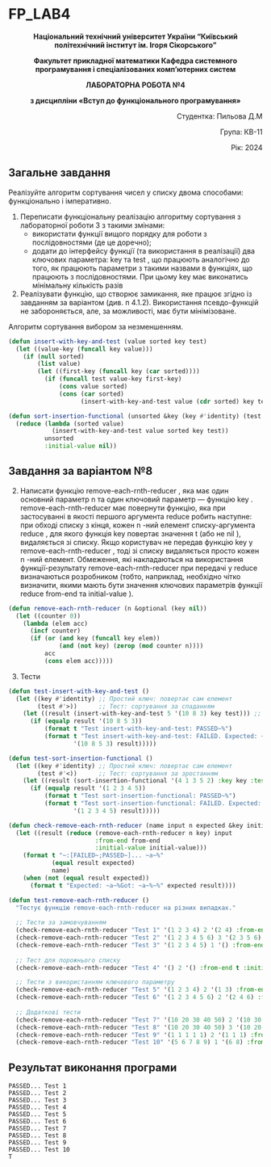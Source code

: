 # FP_LAB4
<p align="center"><b>Національний технічний університет України “Київський політехнічний інститут ім. Ігоря Сікорського”</b></p>
<p align="center"><b>Факультет прикладної математики Кафедра системного програмування і спеціалізованих комп’ютерних систем</b></p>
<p align="center"><b>ЛАБОРАТОРНА РОБОТА №4</b></p>
<p align="center"><b>з дисципліни «Вступ до функціонального програмування»</b></p>

<div align="right">
    <p>Студентка: Пильова Д.М</p>
    <p>Група: КВ-11</p>
    <p>Рік: 2024</p>
</div>

## Загальне завдання

Реалізуйте алгоритм сортування чисел у списку двома способами: функціонально і імперативно. 
1. Переписати функціональну реалізацію алгоритму сортування з лабораторної роботи 3 з такими змінами:
	- використати функції вищого порядку для роботи з послідовностями (де це доречно);
	- додати до інтерфейсу функції (та використання в реалізації) два ключових параметра: key та test , що працюють аналогічно до того, як працюють параметри з такими назвами в функціях, що працюють з послідовностями. При цьому key має виконатись мінімальну кількість разів
2. Реалізувати функцію, що створює замикання, яке працює згідно із завданням за варіантом (див. п 4.1.2). Використання псевдо-функцій не забороняється, але, за можливості, має бути мінімізоване.

Алгоритм сортування вибором за незменшенням.

```lisp
(defun insert-with-key-and-test (value sorted key test)
  (let ((value-key (funcall key value)))
    (if (null sorted)
        (list value)
        (let ((first-key (funcall key (car sorted))))
          (if (funcall test value-key first-key)
              (cons value sorted)
              (cons (car sorted)
                    (insert-with-key-and-test value (cdr sorted) key test)))))))

(defun sort-insertion-functional (unsorted &key (key #'identity) (test #'<))
  (reduce (lambda (sorted value)
            (insert-with-key-and-test value sorted key test))
          unsorted
          :initial-value nil))


```
## Завдання за варіантом №8
2. Написати функцію remove-each-rnth-reducer , яка має один основний параметр n та
один ключовий параметр — функцію key . remove-each-rnth-reducer має повернути
функцію, яка при застосуванні в якості першого аргумента reduce робить наступне: при
обході списку з кінця, кожен n -ний елемент списку-аргумента reduce , для якого
функція key повертає значення t (або не nil ), видаляється зі списку. Якщо
користувач не передав функцію key у remove-each-rnth-reducer , тоді зі списку
видаляється просто кожен n -ний елемент. Обмеження, які накладаються на
використання функції-результату remove-each-rnth-reducer при передачі у reduce
визначаються розробником (тобто, наприклад, необхідно чітко визначити, якими мають
бути значення ключових параметрів функції reduce from-end та initial-value ).

```lisp
(defun remove-each-rnth-reducer (n &optional (key nil))
  (let ((counter 0))
    (lambda (elem acc)
      (incf counter)
      (if (or (and key (funcall key elem))  
              (and (not key) (zerop (mod counter n)))) 
          acc
          (cons elem acc)))))

```

3. Тести

```lisp
(defun test-insert-with-key-and-test ()
  (let ((key #'identity) ;; Простий ключ: повертає сам елемент
        (test #'>))      ;; Тест: сортування за спаданням
    (let ((result (insert-with-key-and-test 5 '(10 8 3) key test))) ;; Вставляємо 5 у список
      (if (equalp result '(10 8 5 3))
          (format t "Test insert-with-key-and-test: PASSED~%")
          (format t "Test insert-with-key-and-test: FAILED. Expected: ~A, Got: ~A~%"
                  '(10 8 5 3) result)))))

(defun test-sort-insertion-functional ()
  (let ((key #'identity) ;; Простий ключ: повертає сам елемент
        (test #'<))      ;; Тест: сортування за зростанням
    (let ((result (sort-insertion-functional '(4 1 3 5 2) :key key :test test)))
      (if (equalp result '(1 2 3 4 5))
          (format t "Test sort-insertion-functional: PASSED~%")
          (format t "Test sort-insertion-functional: FAILED. Expected: ~A, Got: ~A~%"
                  '(1 2 3 4 5) result)))))

(defun check-remove-each-rnth-reducer (name input n expected &key initial-value from-end key)
  (let ((result (reduce (remove-each-rnth-reducer n key) input 
                        :from-end from-end 
                        :initial-value initial-value)))
    (format t "~:[FAILED~;PASSED~]... ~a~%" 
            (equal result expected)
            name)
    (when (not (equal result expected))
      (format t "Expected: ~a~%Got: ~a~%~%" expected result))))

(defun test-remove-each-rnth-reducer ()
  "Тестує функцію remove-each-rnth-reducer на різних випадках."
  
  ;; Тести за замовчуванням
  (check-remove-each-rnth-reducer "Test 1" '(1 2 3 4) 2 '(2 4) :from-end t :initial-value '())
  (check-remove-each-rnth-reducer "Test 2" '(1 2 3 4 5 6) 3 '(2 3 5 6) :from-end t :initial-value '())
  (check-remove-each-rnth-reducer "Test 3" '(1 2 3 4 5) 1 '() :from-end t :initial-value '())
  
  ;; Тест для порожнього списку
  (check-remove-each-rnth-reducer "Test 4" '() 2 '() :from-end t :initial-value '())

  ;; Тести з використанням ключового параметру
  (check-remove-each-rnth-reducer "Test 5" '(1 2 3 4) 2 '(1 3) :from-end t :initial-value '() :key #'evenp)
  (check-remove-each-rnth-reducer "Test 6" '(1 2 3 4 5 6) 2 '(2 4 6) :from-end t :initial-value '() :key #'oddp)
  
  ;; Додаткові тести
  (check-remove-each-rnth-reducer "Test 7" '(10 20 30 40 50) 2 '(10 30 50) :from-end t :initial-value '())
  (check-remove-each-rnth-reducer "Test 8" '(10 20 30 40 50) 3 '(10 20 40 50) :from-end t :initial-value '())
  (check-remove-each-rnth-reducer "Test 9" '(1 1 1 1 1) 2 '(1 1 1) :from-end t :initial-value '())
  (check-remove-each-rnth-reducer "Test 10" '(5 6 7 8 9) 1 '(6 8) :from-end t :initial-value '() :key #'oddp))

```

## Результат виконання програми

```
PASSED... Test 1
PASSED... Test 2
PASSED... Test 3
PASSED... Test 4
PASSED... Test 5
PASSED... Test 6
PASSED... Test 7
PASSED... Test 8
PASSED... Test 9
PASSED... Test 10
T
```
